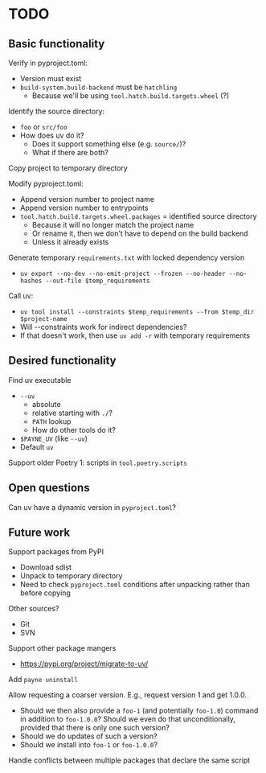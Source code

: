 # TODO

## Basic functionality

Verify in pyproject.toml:
  * Version must exist
  * `build-system.build-backend` must be `hatchling`
    * Because we'll be using `tool.hatch.build.targets.wheel` (?)

Identify the source directory:
  * `foo` or `src/foo`
  * How does uv do it?
    * Does it support something else (e.g. `source/`)?
    * What if there are both?

Copy project to temporary directory

Modify pyproject.toml:
  * Append version number to project name
  * Append version number to entrypoints
  * `tool.hatch.build.targets.wheel.packages` = identified source directory
    * Because it will no longer match the project name
    * Or rename it, then we don't have to depend on the build backend
    * Unless it already exists

Generate temporary `requirements.txt` with  locked dependency version
  * `uv export --no-dev --no-emit-project --frozen --no-header --no-hashes --out-file $temp_requirements`

Call uv:
  * `uv tool install --constraints $temp_requirements --from $temp_dir $project-name`
  * Will --constraints work for indirect dependencies?
  * If that doesn't work, then use `uv add -r` with temporary requirements


## Desired functionality

Find uv executable
  * `--uv`
    * absolute
    * relative starting with `./`?
    * `PATH` lookup
    * How do other tools do it?
  * `$PAYNE_UV` (like `--uv`)
  * Default `uv`

Support older Poetry 1: scripts in `tool.poetry.scripts`


## Open questions

Can uv have a dynamic version in `pyproject.toml`? 


## Future work

Support packages from PyPI
  * Download sdist
  * Unpack to temporary directory
  * Need to check `pyproject.toml` conditions after unpacking rather than before
    copying

Other sources?
  * Git
  * SVN

Support other package mangers
  * https://pypi.org/project/migrate-to-uv/

Add `payne uninstall`

Allow requesting a coarser version. E.g., request version 1 and get 1.0.0.
  * Should we then also provide a `foo-1` (and potentially `foo-1.0`) command in
    addition to `foo-1.0.0`? Should we even do that unconditionally, provided
    that there is only one such version?
  * Should we do updates of such a version?
  * Should we install into `foo-1` or `foo-1.0.0`?

Handle conflicts between multiple packages that declare the same script
